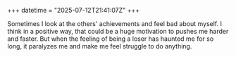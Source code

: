 +++
datetime = "2025-07-12T21:41:07Z"
+++

Sometimes I look at the others' achievements and feel bad about myself. I think in a positive way, that could be a huge motivation to pushes me harder and faster. But when the feeling of being a loser has haunted me for so long, it paralyzes me and make me feel struggle to do anything.

